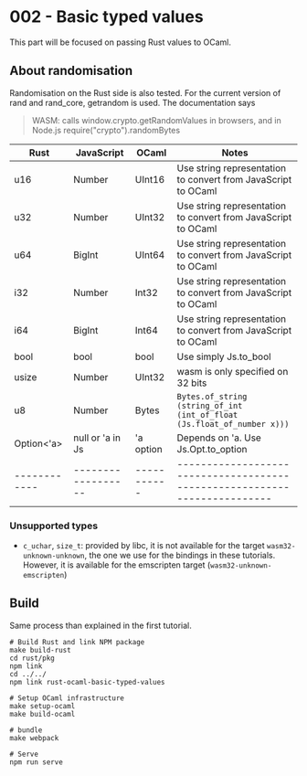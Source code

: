 # 002 - Basic typed values

This part will be focused on passing Rust values to OCaml.

## About randomisation

Randomisation on the Rust side is also tested.
For the current version of rand and rand_core, getrandom is used. The documentation says

>  WASM: calls window.crypto.getRandomValues in browsers, and in Node.js
>  require("crypto").randomBytes


| Rust       | JavaScript       | OCaml     | Notes                                                                   |
|------------|------------------|-----------|-------------------------------------------------------------------------|
| u16        | Number           | UInt16    | Use string representation to convert from JavaScript to OCaml           |
| u32        | Number           | UInt32    | Use string representation to convert from JavaScript to OCaml           |
| u64        | BigInt           | UInt64    | Use string representation to convert from JavaScript to OCaml           |
| i32        | Number           | Int32     | Use string representation to convert from JavaScript to OCaml           |
| i64        | BigInt           | Int64     | Use string representation to convert from JavaScript to OCaml           |
| bool       | bool             | bool      | Use simply Js.to_bool                                                   |
| usize      | Number           | UInt32    | wasm is only specified on 32 bits                                       |
| u8         | Number           | Bytes     | `Bytes.of_string (string_of_int (int_of_float (Js.float_of_number x)))` |
| Option<'a> | null or 'a in Js | 'a option | Depends on 'a. Use Js.Opt.to_option                                     |
|------------|------------------|-----------|-------------------------------------------------------------------------|

### Unsupported types

- `c_uchar`, `size_t`: provided by libc, it is not available for the target
  `wasm32-unknown-unknown`, the one we use for the bindings in these tutorials.
  However, it is available for the emscripten target (`wasm32-unknown-emscripten`)

## Build

Same process than explained in the first tutorial.

```
# Build Rust and link NPM package
make build-rust
cd rust/pkg
npm link
cd ../../
npm link rust-ocaml-basic-typed-values

# Setup OCaml infrastructure
make setup-ocaml
make build-ocaml

# bundle
make webpack

# Serve
npm run serve
```
